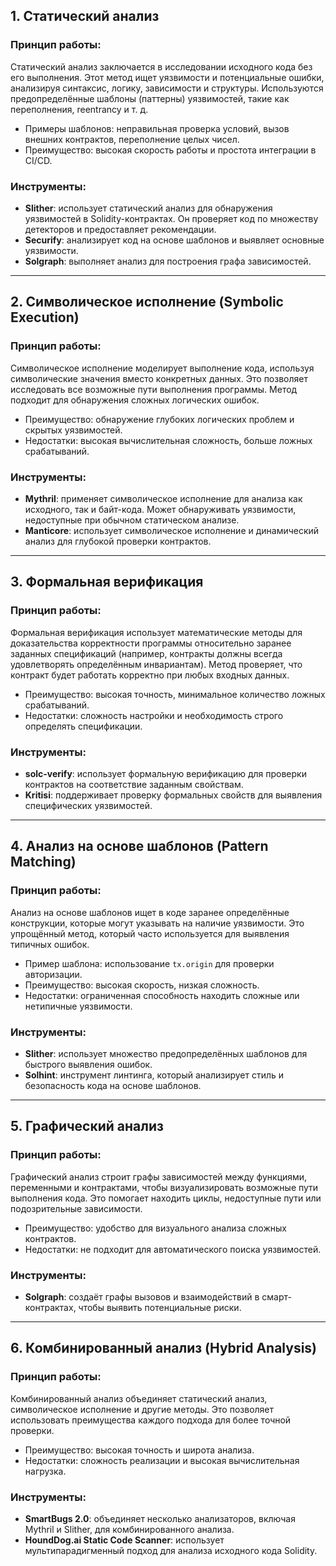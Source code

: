 ## **1. Статический анализ**

### **Принцип работы:**

Статический анализ заключается в исследовании исходного кода без его выполнения. Этот метод ищет уязвимости и потенциальные ошибки, анализируя синтаксис, логику, зависимости и структуры. Используются предопределённые шаблоны (паттерны) уязвимостей, такие как переполнения, reentrancy и т. д.

- Примеры шаблонов: неправильная проверка условий, вызов внешних контрактов, переполнение целых чисел.
- Преимущество: высокая скорость работы и простота интеграции в CI/CD.

### **Инструменты:**

- **Slither**: использует статический анализ для обнаружения уязвимостей в Solidity-контрактах. Он проверяет код по множеству детекторов и предоставляет рекомендации.
- **Securify**: анализирует код на основе шаблонов и выявляет основные уязвимости.
- **Solgraph**: выполняет анализ для построения графа зависимостей.

---

## **2. Символическое исполнение (Symbolic Execution)**

### **Принцип работы:**

Символическое исполнение моделирует выполнение кода, используя символические значения вместо конкретных данных. Это позволяет исследовать все возможные пути выполнения программы. Метод подходит для обнаружения сложных логических ошибок.

- Преимущество: обнаружение глубоких логических проблем и скрытых уязвимостей.
- Недостатки: высокая вычислительная сложность, больше ложных срабатываний.

### **Инструменты:**

- **Mythril**: применяет символическое исполнение для анализа как исходного, так и байт-кода. Может обнаруживать уязвимости, недоступные при обычном статическом анализе.
- **Manticore**: использует символическое исполнение и динамический анализ для глубокой проверки контрактов.

---

## **3. Формальная верификация**

### **Принцип работы:**

Формальная верификация использует математические методы для доказательства корректности программы относительно заранее заданных спецификаций (например, контракты должны всегда удовлетворять определённым инвариантам). Метод проверяет, что контракт будет работать корректно при любых входных данных.

- Преимущество: высокая точность, минимальное количество ложных срабатываний.
- Недостатки: сложность настройки и необходимость строго определять спецификации.

### **Инструменты:**

- **solc-verify**: использует формальную верификацию для проверки контрактов на соответствие заданным свойствам.
- **Kritisi**: поддерживает проверку формальных свойств для выявления специфических уязвимостей.

---

## **4. Анализ на основе шаблонов (Pattern Matching)**

### **Принцип работы:**

Анализ на основе шаблонов ищет в коде заранее определённые конструкции, которые могут указывать на наличие уязвимости. Это упрощённый метод, который часто используется для выявления типичных ошибок.

- Пример шаблона: использование `tx.origin` для проверки авторизации.
- Преимущество: высокая скорость, низкая сложность.
- Недостатки: ограниченная способность находить сложные или нетипичные уязвимости.

### **Инструменты:**

- **Slither**: использует множество предопределённых шаблонов для быстрого выявления ошибок.
- **Solhint**: инструмент линтинга, который анализирует стиль и безопасность кода на основе шаблонов.

---

## **5. Графический анализ**

### **Принцип работы:**

Графический анализ строит графы зависимостей между функциями, переменными и контрактами, чтобы визуализировать возможные пути выполнения кода. Это помогает находить циклы, недоступные пути или подозрительные зависимости.

- Преимущество: удобство для визуального анализа сложных контрактов.
- Недостатки: не подходит для автоматического поиска уязвимостей.

### **Инструменты:**

- **Solgraph**: создаёт графы вызовов и взаимодействий в смарт-контрактах, чтобы выявить потенциальные риски.

---

## **6. Комбинированный анализ (Hybrid Analysis)**

### **Принцип работы:**

Комбинированный анализ объединяет статический анализ, символическое исполнение и другие методы. Это позволяет использовать преимущества каждого подхода для более точной проверки.

- Преимущество: высокая точность и широта анализа.
- Недостатки: сложность реализации и высокая вычислительная нагрузка.

### **Инструменты:**

- **SmartBugs 2.0**: объединяет несколько анализаторов, включая Mythril и Slither, для комбинированного анализа.
- **HoundDog.ai Static Code Scanner**: использует мультипарадигменный подход для анализа исходного кода Solidity.

